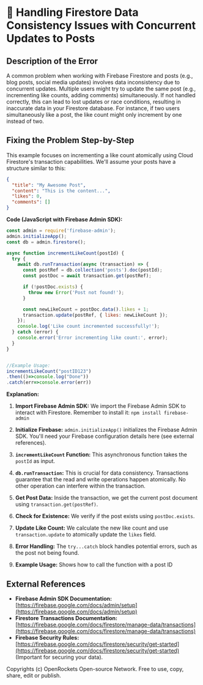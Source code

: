 # 🐞 Handling Firestore Data Consistency Issues with Concurrent Updates to Posts


## Description of the Error

A common problem when working with Firebase Firestore and posts (e.g., blog posts, social media updates) involves data inconsistency due to concurrent updates.  Multiple users might try to update the same post (e.g., incrementing like counts, adding comments) simultaneously. If not handled correctly, this can lead to lost updates or race conditions, resulting in inaccurate data in your Firestore database.  For instance, if two users simultaneously like a post, the like count might only increment by one instead of two.

## Fixing the Problem Step-by-Step

This example focuses on incrementing a like count atomically using Cloud Firestore's transaction capabilities. We'll assume your posts have a structure similar to this:

```json
{
  "title": "My Awesome Post",
  "content": "This is the content...",
  "likes": 0,
  "comments": []
}
```

**Code (JavaScript with Firebase Admin SDK):**

```javascript
const admin = require('firebase-admin');
admin.initializeApp();
const db = admin.firestore();

async function incrementLikeCount(postId) {
  try {
    await db.runTransaction(async (transaction) => {
      const postRef = db.collection('posts').doc(postId);
      const postDoc = await transaction.get(postRef);

      if (!postDoc.exists) {
        throw new Error('Post not found!');
      }

      const newLikeCount = postDoc.data().likes + 1;
      transaction.update(postRef, { likes: newLikeCount });
    });
    console.log('Like count incremented successfully!');
  } catch (error) {
    console.error('Error incrementing like count:', error);
  }
}


//Example Usage:
incrementLikeCount("postID123")
.then(()=>console.log("Done"))
.catch(err=>console.error(err))
```

**Explanation:**

1. **Import Firebase Admin SDK:** We import the Firebase Admin SDK to interact with Firestore.  Remember to install it: `npm install firebase-admin`

2. **Initialize Firebase:** `admin.initializeApp()` initializes the Firebase Admin SDK.  You'll need your Firebase configuration details here (see external references).

3. **`incrementLikeCount` Function:** This asynchronous function takes the `postId` as input.

4. **`db.runTransaction`:** This is crucial for data consistency.  Transactions guarantee that the read and write operations happen atomically.  No other operation can interfere within the transaction.

5. **Get Post Data:** Inside the transaction, we get the current post document using `transaction.get(postRef)`.

6. **Check for Existence:** We verify if the post exists using `postDoc.exists`.

7. **Update Like Count:** We calculate the new like count and use `transaction.update` to atomically update the `likes` field.

8. **Error Handling:** The `try...catch` block handles potential errors, such as the post not being found.

9. **Example Usage:** Shows how to call the function with a post ID


## External References

* **Firebase Admin SDK Documentation:** [https://firebase.google.com/docs/admin/setup](https://firebase.google.com/docs/admin/setup)
* **Firestore Transactions Documentation:** [https://firebase.google.com/docs/firestore/manage-data/transactions](https://firebase.google.com/docs/firestore/manage-data/transactions)
* **Firebase Security Rules:**  [https://firebase.google.com/docs/firestore/security/get-started](https://firebase.google.com/docs/firestore/security/get-started)  (Important for securing your data).


Copyrights (c) OpenRockets Open-source Network. Free to use, copy, share, edit or publish.

